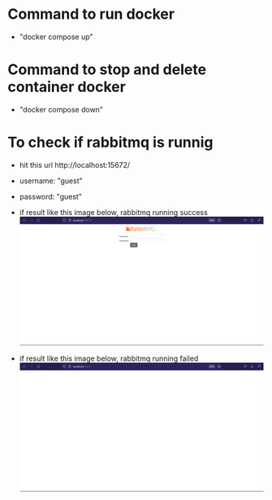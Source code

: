 # Command to run docker
- "docker compose up"

# Command to stop and delete container docker
- "docker compose down"

# To check if rabbitmq is runnig
- hit this url http://localhost:15672/
- username: "guest"
- password: "guest"
- if result like this image below, rabbitmq running success
![Alt text](image-1.png)

- if result like this image below, rabbitmq running failed
![Alt text](image.png)